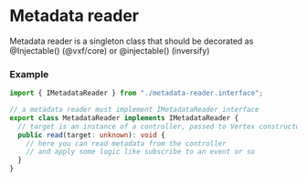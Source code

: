# Metadata reader

Metadata reader is a singleton class that should be decorated as @Injectable() (@vxf/core) or @injectable() (inversify)

### Example

```typescript
import { IMetadataReader } from "./metadata-reader.interface";

// a metadata reader must implement IMetadataReader interface
export class MetadataReader implements IMetadataReader {
  // target is an instance of a controller, passed to Vertex constructor
  public read(target: unknown): void {
    // here you can read metadata from the controller
    // and apply some logic like subscribe to an event or so
  }
}
```